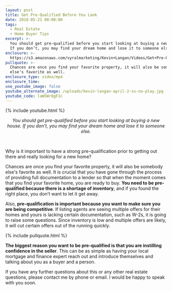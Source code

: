 ```yaml
---
layout: post
title: Get Pre-Qualified Before You Look
date: 2018-05-21 00:00:00
tags:
  - Real Estate
  - Home Buyer Tips
excerpt: >-
  You should get pre-qualified before you start looking at buying a new house.
  If you don’t, you may find your dream home and lose it to someone else.
enclosure: >-
  https://s3.amazonaws.com/vyralmarketing/Kevin+Langan/Videos/Get+Pre-Qualified+Before+You+Look.mp4
pullquote: >-
  Chances are once you find your favorite property, it will also be somebody
  else's favorite as well.
enclosure_type: video/mp4
enclosure_time:
use_youtube_image: false
youtube_alternate_image: /uploads/kevin-langan-april-2-ss-no-play.jpg
youtube_code: laWSWr8gFIc
---
```


{% include youtube.html %}

<center><em>You should get pre-qualified before you start looking at buying a new house. If you don&rsquo;t, you may find your dream home and lose it to someone else.</em></center>

&nbsp;

Why is it important to have a strong pre-qualification prior to getting out there and really looking for a new home?

Chances are once you find your favorite property, it will also be somebody else's favorite as well. It is crucial that you have gone through the process of providing full documentation to a lender so that when the moment comes that you find your favorite home, you are ready to buy. **You need to be pre-qualified because there is a shortage of inventory**, and if you found the right place, you don’t want to let it get away.

Also, **pre-qualification is important because you want to make sure you are being competitive**. If listing agents are seeing multiple offers for their homes and yours is lacking certain documentation, such as W-2s, it is going to raise some questions. Since inventory is low and multiple offers are likely, it will cut certain offers out of the running quickly.

{% include pullquote.html %}

**The biggest reason you want to be pre-qualified is that you are instilling confidence in the seller**. This can be as simple as having your local mortgage and finance expert reach out and introduce themselves and talking about you as a buyer and a person.

If you have any further questions about this or any other real estate questions, please contact me by phone or email. I would be happy to speak with you soon.